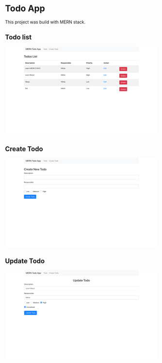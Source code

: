 # Todo App

This project was build with MERN stack.

## Todo list
![todo_list!](https://raw.githubusercontent.com/nikkizol/MERN-ToDo-App/master/src/screenshots/Screenshot%202020-12-17%20at%2014.39.07.png)

## Create Todo
![create_todo!](https://raw.githubusercontent.com/nikkizol/MERN-ToDo-App/master/src/screenshots/Screenshot%202020-12-17%20at%2014.38.14.png)

## Update Todo
![update_todo!](https://raw.githubusercontent.com/nikkizol/MERN-ToDo-App/master/src/screenshots/Screenshot%202020-12-17%20at%2014.38.43.png)

